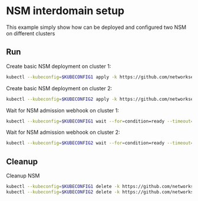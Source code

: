# NSM interdomain setup


This example simply show how can be deployed and configured two NSM on different clusters

## Run

Create basic NSM deployment on cluster 1:

```bash
kubectl --kubeconfig=$KUBECONFIG1 apply -k https://github.com/networkservicemesh/deployments-k8s/examples/interdomain/nsm/cluster1?ref=91f4b4e9164c9511cf2442f94756d6be13c862c1
```

Create basic NSM deployment on cluster 2:

```bash
kubectl --kubeconfig=$KUBECONFIG2 apply -k https://github.com/networkservicemesh/deployments-k8s/examples/interdomain/nsm/cluster2?ref=91f4b4e9164c9511cf2442f94756d6be13c862c1
```

Wait for NSM admission webhook on cluster 1:

```bash
kubectl --kubeconfig=$KUBECONFIG1 wait --for=condition=ready --timeout=1m pod -n nsm-system -l app=admission-webhook-k8s
```

Wait for NSM admission webhook on cluster 2:

```bash
kubectl --kubeconfig=$KUBECONFIG2 wait --for=condition=ready --timeout=1m pod -n nsm-system -l app=admission-webhook-k8s
```

## Cleanup

Cleanup NSM
```bash
kubectl --kubeconfig=$KUBECONFIG1 delete -k https://github.com/networkservicemesh/deployments-k8s/examples/interdomain/nsm/cluster1?ref=91f4b4e9164c9511cf2442f94756d6be13c862c1
kubectl --kubeconfig=$KUBECONFIG2 delete -k https://github.com/networkservicemesh/deployments-k8s/examples/interdomain/nsm/cluster2?ref=91f4b4e9164c9511cf2442f94756d6be13c862c1
```
